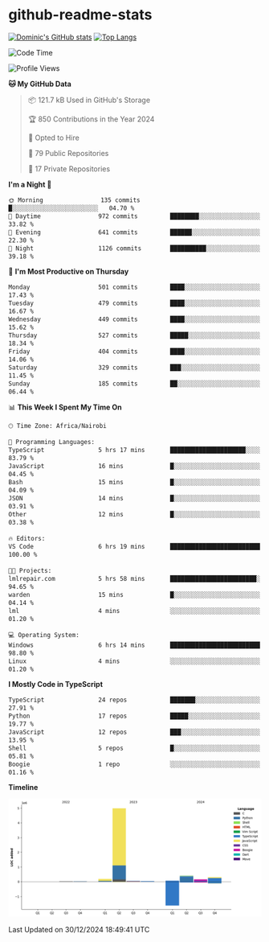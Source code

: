 # github-readme-stats
[![Dominic's GitHub stats](https://github-readme-stats.vercel.app/api?username=Domengo&show_icons=true)](https://github.com/anuraghazra/github-readme-stats)
[![Top Langs](https://github-readme-stats.vercel.app/api/top-langs/?username=Domengo&show_icons=true)](https://github.com/Domengo/github-readme-stats)

<!--START_SECTION:waka-->
![Code Time](http://img.shields.io/badge/Code%20Time-916%20hrs%2054%20mins-blue)

![Profile Views](http://img.shields.io/badge/Profile%20Views-0-blue)

**🐱 My GitHub Data** 

> 📦 121.7 kB Used in GitHub's Storage 
 > 
> 🏆 850 Contributions in the Year 2024
 > 
> 💼 Opted to Hire
 > 
> 📜 79 Public Repositories 
 > 
> 🔑 17 Private Repositories 
 > 
**I'm a Night 🦉** 

```text
🌞 Morning                135 commits         █░░░░░░░░░░░░░░░░░░░░░░░░   04.70 % 
🌆 Daytime                972 commits         ████████░░░░░░░░░░░░░░░░░   33.82 % 
🌃 Evening                641 commits         ██████░░░░░░░░░░░░░░░░░░░   22.30 % 
🌙 Night                  1126 commits        ██████████░░░░░░░░░░░░░░░   39.18 % 
```
📅 **I'm Most Productive on Thursday** 

```text
Monday                   501 commits         ████░░░░░░░░░░░░░░░░░░░░░   17.43 % 
Tuesday                  479 commits         ████░░░░░░░░░░░░░░░░░░░░░   16.67 % 
Wednesday                449 commits         ████░░░░░░░░░░░░░░░░░░░░░   15.62 % 
Thursday                 527 commits         █████░░░░░░░░░░░░░░░░░░░░   18.34 % 
Friday                   404 commits         ████░░░░░░░░░░░░░░░░░░░░░   14.06 % 
Saturday                 329 commits         ███░░░░░░░░░░░░░░░░░░░░░░   11.45 % 
Sunday                   185 commits         ██░░░░░░░░░░░░░░░░░░░░░░░   06.44 % 
```


📊 **This Week I Spent My Time On** 

```text
🕑︎ Time Zone: Africa/Nairobi

💬 Programming Languages: 
TypeScript               5 hrs 17 mins       █████████████████████░░░░   83.79 % 
JavaScript               16 mins             █░░░░░░░░░░░░░░░░░░░░░░░░   04.45 % 
Bash                     15 mins             █░░░░░░░░░░░░░░░░░░░░░░░░   04.09 % 
JSON                     14 mins             █░░░░░░░░░░░░░░░░░░░░░░░░   03.91 % 
Other                    12 mins             █░░░░░░░░░░░░░░░░░░░░░░░░   03.38 % 

🔥 Editors: 
VS Code                  6 hrs 19 mins       █████████████████████████   100.00 % 

🐱‍💻 Projects: 
lmlrepair.com            5 hrs 58 mins       ████████████████████████░   94.65 % 
warden                   15 mins             █░░░░░░░░░░░░░░░░░░░░░░░░   04.14 % 
lml                      4 mins              ░░░░░░░░░░░░░░░░░░░░░░░░░   01.20 % 

💻 Operating System: 
Windows                  6 hrs 14 mins       █████████████████████████   98.80 % 
Linux                    4 mins              ░░░░░░░░░░░░░░░░░░░░░░░░░   01.20 % 
```

**I Mostly Code in TypeScript** 

```text
TypeScript               24 repos            ███████░░░░░░░░░░░░░░░░░░   27.91 % 
Python                   17 repos            █████░░░░░░░░░░░░░░░░░░░░   19.77 % 
JavaScript               12 repos            ███░░░░░░░░░░░░░░░░░░░░░░   13.95 % 
Shell                    5 repos             █░░░░░░░░░░░░░░░░░░░░░░░░   05.81 % 
Boogie                   1 repo              ░░░░░░░░░░░░░░░░░░░░░░░░░   01.16 % 
```



**Timeline**

![Lines of Code chart](https://raw.githubusercontent.com/Domengo/Domengo/main/assets/bar_graph.png)


 Last Updated on 30/12/2024 18:49:41 UTC
<!--END_SECTION:waka-->


